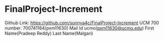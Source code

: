 # FinalProject-Increment
Github Link: https://github.com/sunnya4c/FinalProject-Increment
UCM 700 number: 700741164(pxm11630)
Mail Id ucmo(pxm11630@ucmo.edu)
First Name(Pradeep Reddy)
Last Name(Malgari)
